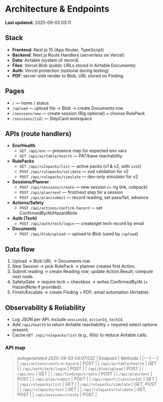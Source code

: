 # Architecture & Endpoints

**Last updated:** 2025-09-03 03:11 

## Stack
- **Frontend**: Next.js 15 (App Router, TypeScript)
- **Backend**: Next.js Route Handlers (serverless on Vercel)
- **Data**: Airtable (system of record)
- **Files**: Vercel Blob (public URLs stored in Airtable Documents)
- **Auth**: Vercel protection (optional during testing)
- **PDF**: server-side render to Blob, URL stored on Finding

## Pages
- `/` — home / status
- `/upload` — upload file → Blob → create Documents row
- `/sessions/new` — create session (Rig optional) + choose RulePack
- `/sessions/[id]` — StepCard workspace

## APIs (route handlers)
- **Env/Health**
  - `GET /api/env` — presence map for expected env vars
  - `GET /api/airtable/health` — PAT/base reachability
- **RulePacks**
  - `GET /api/rulepacks/list` — active packs (v1 & v2, with `isV2`)
  - `POST /api/rulepacks/validate` — zod validation for v2
  - `POST /api/rulepacks/simulate` — dev-only simulator for v2
- **Sessions/Planner**
  - `POST /api/sessions/create` — new session (+ rig link, rulepack)
  - `POST /api/plan/next` — first/next step for a session
  - `POST /api/plan/submit` — record reading, set pass/fail, advance
- **Actions/Safety**
  - `POST /api/actions/confirm-hazard` — set ConfirmedBy/At/HazardNote
- **Auth (Tech)**
  - `POST /api/auth/tech/login` — create/get tech record by email
- **Documents**
  - `POST /api/blob/upload` — upload to Blob (used by `/upload`)

## Data flow
1) Upload → Blob URL → Documents row.
2) New Session → pick RulePack → planner creates first Action.
3) Submit reading → create Reading row; update Action.Result; compute next node.
4) SafetyGate → require tech + checkbox → writes ConfirmedBy/At (+ HazardNote if provided).
5) Finish/Escalate → create Finding + PDF; email automation (Airtable).

## Observability & Reliability
- Log JSON per API: include `sessionId`, `actionId`, `techId`.
- Add `/api/health` to return Airtable reachability + required select options present.
- Cache `GET /api/rulepacks/list` (e.g., 60s) to reduce Airtable calls.


### API map
<!-- AUTOGEN:API-START -->
> _autogenerated 2025-09-03 04:07:03Z_
| Endpoint | Methods |
|---|---|
| `/api/actions/confirm-hazard` | POST |
| `/api/airtable/health` | GET |
| `/api/auth/tech/login` | POST |
| `/api/blob/upload` | POST |
| `/api/env` | GET |
| `/api/findings/create` | POST |
| `/api/plan/next` | POST |
| `/api/plan/submit` | POST |
| `/api/report/[sessionId]` | GET |
| `/api/rulepacks/list` | GET |
| `/api/rulepacks/simulate` | GET, POST |
| `/api/rulepacks/test` | GET |
| `/api/rulepacks/validate` | GET, POST |
| `/api/sessions/create` | POST |
<!-- AUTOGEN:API-END -->
